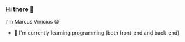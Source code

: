 ### Hi there 👋

I'm Marcus Vinicius 😁

- 🌱 I'm currently learning programming (both front-end and back-end)
